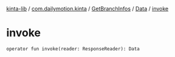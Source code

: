 [kinta-lib](../../../index.md) / [com.dailymotion.kinta](../../index.md) / [GetBranchInfos](../index.md) / [Data](index.md) / [invoke](./invoke.md)

# invoke

`operator fun invoke(reader: ResponseReader): Data`